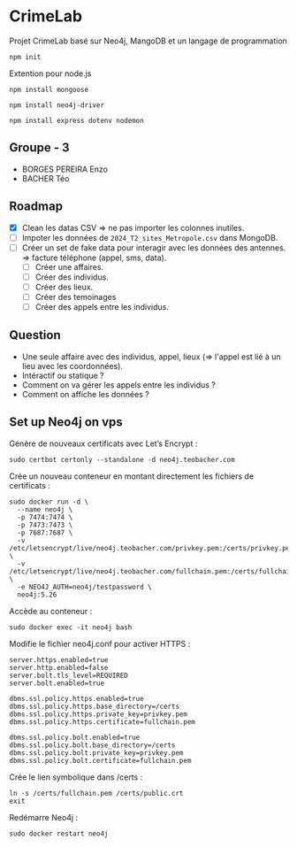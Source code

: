 # CrimeLab

Projet CrimeLab basé sur Neo4j, MangoDB et un langage de programmation

```shell
npm init
```

Extention pour node.js

```shell
npm install mongoose
```

```shell
npm install neo4j-driver
```

```shell
npm install express dotenv nodemon
```

## Groupe - 3

- BORGES PEREIRA Enzo
- BACHER Téo

## Roadmap

- [x] Clean les datas CSV => ne pas importer les colonnes inutiles.
- [ ] Impoter les données de `2024_T2_sites_Metropole.csv` dans MongoDB.
- [ ] Créer un set de fake data pour interagir avec les données des antennes. => facture téléphone (appel, sms, data).
  - [ ] Créer une affaires.
  - [ ] Créer des individus.
  - [ ] Créer des lieux.
  - [ ] Créer des temoinages
  - [ ] Créer des appels entre les individus.

## Question

- Une seule affaire avec des individus, appel, lieux (=> l'appel est lié à un lieu avec les coordonnées).
- Intéractif ou statique ?
- Comment on va gérer les appels entre les individus ?
- Comment on affiche les données ?

## Set up Neo4j on vps
Génère de nouveaux certificats avec Let’s Encrypt :
``` shell
sudo certbot certonly --standalone -d neo4j.teobacher.com
```
Crée un nouveau conteneur en montant directement les fichiers de certificats :
```shell
sudo docker run -d \
  --name neo4j \
  -p 7474:7474 \
  -p 7473:7473 \
  -p 7687:7687 \
  -v /etc/letsencrypt/live/neo4j.teobacher.com/privkey.pem:/certs/privkey.pem \
  -v /etc/letsencrypt/live/neo4j.teobacher.com/fullchain.pem:/certs/fullchain.pem \
  -e NEO4J_AUTH=neo4j/testpassword \
  neo4j:5.26
  ```	
  Accède au conteneur :
```shell
sudo docker exec -it neo4j bash
```
Modifie le fichier neo4j.conf pour activer HTTPS :
```shell
server.https.enabled=true
server.http.enabled=false
server.bolt.tls_level=REQUIRED
server.bolt.enabled=true

dbms.ssl.policy.https.enabled=true
dbms.ssl.policy.https.base_directory=/certs
dbms.ssl.policy.https.private_key=privkey.pem
dbms.ssl.policy.https.certificate=fullchain.pem

dbms.ssl.policy.bolt.enabled=true
dbms.ssl.policy.bolt.base_directory=/certs
dbms.ssl.policy.bolt.private_key=privkey.pem
dbms.ssl.policy.bolt.certificate=fullchain.pem
```
Crée le lien symbolique dans /certs :
```shell
ln -s /certs/fullchain.pem /certs/public.crt
exit
```
Redémarre Neo4j : 
```shell
sudo docker restart neo4j
```

